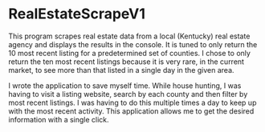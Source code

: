 # RealEstateScrapeV1

This program scrapes real estate data from a local (Kentucky) real estate agency and displays the results in the console. 
It is tuned to only return the 10 most recent listing for a predetermined set of counties.
I chose to only return the ten most recent listings because it is very rare, in the current market, to see more than that
listed in a single day in the given area.

I wrote the application to save myself time. While house hunting, I was having to visit a listing website, search by each county and then filter by most recent listings.
I was having to do this multiple times a day to keep up with the most recent activity. This application allows me to get the desired information with a single click.
